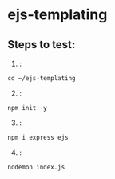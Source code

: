 # ejs-templating
 

## Steps to test:

1. : 
```
cd ~/ejs-templating
```
2. :
```
npm init -y
```


3. :
```
npm i express ejs
```

4. :
 
```
nodemon index.js
```


